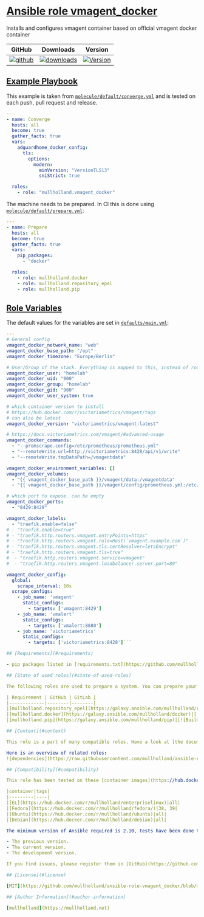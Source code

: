 # [Ansible role vmagent_docker](#vmagent_docker)

Installs and configures vmagent container based on official vmagent docker container

|GitHub|Downloads|Version|
|------|---------|-------|
|[![github](https://github.com/mullholland/ansible-role-vmagent_docker/actions/workflows/molecule.yml/badge.svg)](https://github.com/mullholland/ansible-role-vmagent_docker/actions/workflows/molecule.yml)|[![downloads](https://img.shields.io/ansible/role/d/mullholland/vmagent_docker)](https://galaxy.ansible.com/mullholland/vmagent_docker)|[![Version](https://img.shields.io/github/release/mullholland/ansible-role-vmagent_docker.svg)](https://github.com/mullholland/ansible-role-vmagent_docker/releases/)|
## [Example Playbook](#example-playbook)

This example is taken from [`molecule/default/converge.yml`](https://github.com/mullholland/ansible-role-vmagent_docker/blob/master/molecule/default/converge.yml) and is tested on each push, pull request and release.

```yaml
---
- name: Converge
  hosts: all
  become: true
  gather_facts: true
  vars:
    adguardhome_docker_config:
      tls:
        options:
          modern:
            minVersion: "VersionTLS13"
            sniStrict: true

  roles:
    - role: "mullholland.vmagent_docker"
```

The machine needs to be prepared. In CI this is done using [`molecule/default/prepare.yml`](https://github.com/mullholland/ansible-role-vmagent_docker/blob/master/molecule/default/prepare.yml):

```yaml
---
- name: Prepare
  hosts: all
  become: true
  gather_facts: true
  vars:
    pip_packages:
      - "docker"

  roles:
    - role: mullholland.docker
    - role: mullholland.repository_epel
    - role: mullholland.pip
```



## [Role Variables](#role-variables)

The default values for the variables are set in [`defaults/main.yml`](https://github.com/mullholland/ansible-role-vmagent_docker/blob/master/defaults/main.yml):

```yaml
---
# General config
vmagent_docker_network_name: "web"
vmagent_docker_base_path: "/opt"
vmagent_docker_timezone: "Europe/Berlin"

# User/Group of the stack. Everything is mapped to this, instead of root.
vmagent_docker_user: "homelab"
vmagent_docker_uid: "900"
vmagent_docker_group: "homelab"
vmagent_docker_gid: "900"
vmagent_docker_user_system: true

# which container version to install
# https://hub.docker.com/r/victoriametrics/vmagent/tags
# can also be latest
vmagent_docker_version: "victoriametrics/vmagent:latest"

# https://docs.victoriametrics.com/vmagent/#advanced-usage
vmagent_docker_commands:
  - "--promscrape.config=/etc/prometheus/prometheus.yml"
  - "--remoteWrite.url=http://victoriametrics:8428/api/v1/write"
  - "--remoteWrite.tmpDataPath=/vmagentdata"

vmagent_docker_environment_variables: []
vmagent_docker_volumes:
  - "{{ vmagent_docker_base_path }}/vmagent/data:/vmagentdata"
  - "{{ vmagent_docker_base_path }}/vmagent/config/prometheus.yml:/etc/prometheus/prometheus.yml"

# which port to expose. can be empty
vmagent_docker_ports:
  - "8429:8429"

vmagent_docker_labels:
  - "traefik.enable=false"
# - "traefik.enable=true"
# - "traefik.http.routers.vmagent.entryPoints=https"
# - "traefik.http.routers.vmagent.rule=Host(`vmagent.example.com`)"
# - "traefik.http.routers.vmagent.tls.certResolver=letsEncrypt"
# - "traefik.http.routers.vmagent.tls=true"
#  - "traefik.http.routers.vmagent.service=vmagent"
#  - "traefik.http.routers.vmagent.loadbalancer.server.port=80"

vmagent_docker_config:
  global:
    scrape_interval: 10s
  scrape_configs:
    - job_name: 'vmagent'
      static_configs:
        - targets: ['vmagent:8429']
    - job_name: 'vmalert'
      static_configs:
        - targets: ['vmalert:8880']
    - job_name: 'victoriametrics'
      static_configs:
        - targets: ['victoriametrics:8428']```

## [Requirements](#requirements)

- pip packages listed in [requirements.txt](https://github.com/mullholland/ansible-role-vmagent_docker/blob/master/requirements.txt).

## [State of used roles](#state-of-used-roles)

The following roles are used to prepare a system. You can prepare your system in another way.

| Requirement | GitHub | GitLab |
|-------------|--------|--------|
|[mullholland.repository_epel](https://galaxy.ansible.com/mullholland/repository_epel)|[![Build Status GitHub](https://github.com/mullholland/ansible-role-repository_epel/workflows/Ansible%20Molecule/badge.svg)](https://github.com/mullholland/ansible-role-repository_epel/actions)|[![Build Status GitLab](https://gitlab.com/opensourceunicorn/ansible-role-repository_epel/badges/master/pipeline.svg)](https://gitlab.com/opensourceunicorn/ansible-role-repository_epel)|
|[mullholland.docker](https://galaxy.ansible.com/mullholland/docker)|[![Build Status GitHub](https://github.com/mullholland/ansible-role-docker/workflows/Ansible%20Molecule/badge.svg)](https://github.com/mullholland/ansible-role-docker/actions)|[![Build Status GitLab](https://gitlab.com/opensourceunicorn/ansible-role-docker/badges/master/pipeline.svg)](https://gitlab.com/opensourceunicorn/ansible-role-docker)|
|[mullholland.pip](https://galaxy.ansible.com/mullholland/pip)|[![Build Status GitHub](https://github.com/mullholland/ansible-role-pip/workflows/Ansible%20Molecule/badge.svg)](https://github.com/mullholland/ansible-role-pip/actions)|[![Build Status GitLab](https://gitlab.com/opensourceunicorn/ansible-role-pip/badges/master/pipeline.svg)](https://gitlab.com/opensourceunicorn/ansible-role-pip)|

## [Context](#context)

This role is a part of many compatible roles. Have a look at [the documentation of these roles](https://mullholland.net) for further information.

Here is an overview of related roles:
![dependencies](https://raw.githubusercontent.com/mullholland/ansible-role-vmagent_docker/png/requirements.png "Dependencies")

## [Compatibility](#compatibility)

This role has been tested on these [container images](https://hub.docker.com/u/mullholland):

|container|tags|
|---------|----|
|[EL](https://hub.docker.com/r/mullholland/enterpriselinux)|all|
|[Fedora](https://hub.docker.com/r/mullholland/fedora/)|38, 39|
|[Ubuntu](https://hub.docker.com/r/mullholland/ubuntu)|all|
|[Debian](https://hub.docker.com/r/mullholland/debian)|all|

The minimum version of Ansible required is 2.10, tests have been done to:

- The previous version.
- The current version.
- The development version.

If you find issues, please register them in [GitHub](https://github.com/mullholland/ansible-role-vmagent_docker/issues).

## [License](#license)

[MIT](https://github.com/mullholland/ansible-role-vmagent_docker/blob/master/LICENSE).

## [Author Information](#author-information)

[mullholland](https://mullholland.net)
